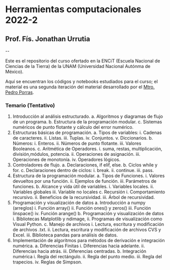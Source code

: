 # Herramientas computacionales 2022-2
## Prof. Fís. Jonathan Urrutia
--

Este es el repositorio del curso ofertado en la ENCiT (Escuela Nacional de Ciencias de la Tierra) de la UNAM (Universidad Nacional Autónma de México).

Aquí se encuentran los códigos y notebooks estudiados para el curso; el material es una segunda iteración del material desarrollado por el [Mtro. Pedro Porras](github-com/PPorras).


### Temario (Tentativo)

1. Introducción al análisis estructurado.
	a. Algoritmos y diagramas de flujo de un programa.
	b. Estructura de la programación modular.
	c. Sistemas numéricos de punto flotante y cálculo del error numérico.
2. Estructuras básicas de programación.
	a. Tipos de variables:
		i. Cadenas de caracteres.
		ii. Listas.
		iii. Tuplas.
		iv. Conjuntos.
		v. Diccionarios.
	b. Números:
		i. Enteros.
		ii. Números de punto flotante.
		iii. Valores Booleanos.
	c. Aritmética de Operadores.
		i. suma, restas, multiplicación, división,módulos, potencia.
		ii. Operaciones de asignación.
		iii. Operaciones de monotonía.
		iv. Operadores lógicos.
3. Controladores de flujo.
	a. Declaraciones, if elif, else.
	b. Ciclos while y for.
	c. Declaraciones dentro de ciclos:
		i. break.
		ii. continue.
		iii. pass.
4. Estructura de la programación modular.
	a. Tipos de Funciones.
		i. Valores devueltos por una función.
		ii. Ejemplos de función.
		iii. Parámetros de funciones.
	b. Alcance y vida útil de variables.
		i. Variables locales.
		ii. Variables globales
		iii. Variable no locales
	c. Recursión
		i. Comportamiento recursivo.
		ii. Beneficios de la recursividad.
		iii. Árbol de recursividad.
5. Programación y visualización de datos
	a. Introducción a numpy (arreglos)
		i. Función array()
		ii. Función ones() y zeros()
		iii. Función linspace()
		iv. Función arange()
	b. Programación y visualización de datos
		i. Bibliotecas Matplotlib y ndimage,
		ii. Programas de visualización como Visual Python.
	c. Manejo de archivos
		i. Lectura, escritura y modificación de archivos .txt.
		ii. Lectura, escritura y modificación de archivos CVS y Excel.
		iii. Biblioteca pandas para análisis de datos.
6. Implementación de algoritmos para métodos de derivación e integración numérica.
	a. Diferencias Finitas
		i. Diferencias hacia adelante.
		ii. Diferencias hacia atrás.
		iii. Diferencias centradas.
	b. Integración numérica
		i. Regla del rectángulo.
		ii. Regla del punto medio.
		iii. Regla del trapecios.
		iv. Reglas de Simpson.

